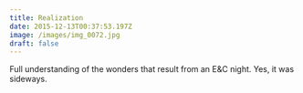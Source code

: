 ```yaml
---
title: Realization
date: 2015-12-13T00:37:53.197Z
image: /images/img_0072.jpg
draft: false
---
```

Full understanding of the wonders that result from an E&C night.  Yes, it was sideways.
